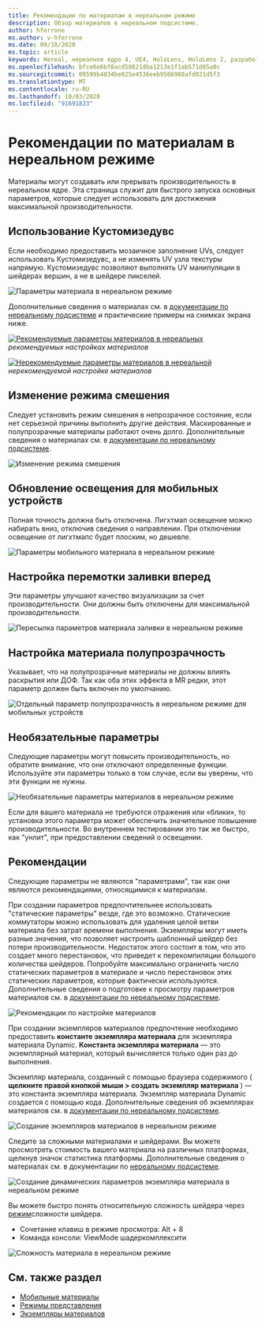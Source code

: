 ```yaml
---
title: Рекомендации по материалам в нереальном режиме
description: Обзор материалов в нереальном подсистеме.
author: hferrone
ms.author: v-hferrone
ms.date: 09/18/2020
ms.topic: article
keywords: Неreal, нереалное ядро 4, UE4, HoloLens, HoloLens 2, разработка, материалы, документация, руководства, функции, голограммы, Разработка игр
ms.openlocfilehash: bfce6e6bf8acd58821dba1213e1f1ab571d85a0c
ms.sourcegitcommit: 09599b4034be825e4536eeb9566968afd021d5f3
ms.translationtype: MT
ms.contentlocale: ru-RU
ms.lasthandoff: 10/03/2020
ms.locfileid: "91691833"
---
```

# <a name="material-recommendations-in-unreal"></a>Рекомендации по материалам в нереальном режиме

Материалы могут создавать или прерывать производительность в нереальном ядре. Эта страница служит для быстрого запуска основных параметров, которые следует использовать для достижения максимальной производительности.

## <a name="using-customizeduvs"></a>Использование Кустомизедувс

Если необходимо предоставить мозаичное заполнение UVs, следует использовать Кустомизедувс, а не изменять UV узла текстуры напрямую. Кустомизедувс позволяют выполнять UV манипуляции в шейдерах вершин, а не в шейдере пикселей. 

![Параметры материала в нереальном режиме](images/unreal-materials-img-01c.png)

Дополнительные сведения о материалах см. в [документации по нереальному подсистеме](https://docs.unrealengine.com/Platforms/Mobile/Materials/index.html) и практические примеры на снимках экрана ниже.

[ ![ Рекомендуемые параметры материалов в нереальных ](images/unreal-materials-img-01.png) ](images/unreal-materials-img-01.png#lightbox) 
 *рекомендуемых настройках материалов*

[ ![ Нерекомендуемые параметры материалов в нереальной ](images/unreal-materials-img-01b.png) ](images/unreal-materials-img-01b.png#lightbox) 
 *нерекомендуемой настройке материалов*

## <a name="changing-blend-mode"></a>Изменение режима смешения

Следует установить режим смешения в непрозрачное состояние, если нет серьезной причины выполнить другие действия. Маскированные и полупрозрачные материалы работают очень долго. Дополнительные сведения о материалах см. в [документации по нереальному подсистеме](https://docs.unrealengine.com/Platforms/Mobile/Materials/index.html).

![Изменение режима смешения](images/unreal-materials-img-02.jpg)

## <a name="updating-lighting-for-mobile"></a>Обновление освещения для мобильных устройств

Полная точность должна быть отключена. Лигхтмап освещение можно набирать вниз, отключив сведения о направлении. При отключении освещение от лигхтмапс будет плоским, но дешевле.

![Параметры мобильного материала в нереальном режиме](images/unreal-materials-img-03.jpg)

## <a name="adjusting-forward-shading"></a>Настройка перемотки заливки вперед

Эти параметры улучшают качество визуализации за счет производительности. Они должны быть отключены для максимальной производительности.

![Пересылка параметров материала заливки в нереальном режиме](images/unreal-materials-img-04.jpg)

## <a name="setting-material-translucency"></a>Настройка материала полупрозрачность

Указывает, что на полупрозрачные материалы не должны влиять раскрытия или ДОФ. Так как оба этих эффекта в MR редки, этот параметр должен быть включен по умолчанию.

![Отдельный параметр полупрозрачность в нереальном режиме для мобильных устройств](images/unreal-materials-img-05.jpg)

## <a name="optional-settings"></a>Необязательные параметры

Следующие параметры могут повысить производительность, но обратите внимание, что они отключают определенные функции. Используйте эти параметры только в том случае, если вы уверены, что эти функции не нужны.

![Необязательные параметры материалов в нереальном режиме](images/unreal-materials-img-06.jpg)

Если для вашего материала не требуются отражения или «блики», то установка этого параметра может обеспечить значительное повышение производительности. Во внутреннем тестировании это так же быстро, как "унлит", при предоставлении сведений о освещении.

## <a name="best-practices"></a>Рекомендации

Следующие параметры не являются "параметрами", так как они являются рекомендациями, относящимися к материалам.

При создании параметров предпочтительнее использовать "статические параметры" везде, где это возможно. Статические коммутаторы можно использовать для удаления целой ветви материала без затрат времени выполнения. Экземпляры могут иметь разные значения, что позволяет настроить шаблонный шейдер без потери производительности. Недостаток этого состоит в том, что это создает много перестановок, что приведет к перекомпиляции большого количества шейдеров. Попробуйте максимально ограничить число статических параметров в материале и число перестановок этих статических параметров, которые фактически используются. Дополнительные сведения о подготовке к просмотру параметров материалов см. в [документации по нереальному подсистеме](https://docs.unrealengine.com/Engine/Rendering/Materials/ExpressionReference/Parameters/index.html#staticswitchparameter).

![Рекомендации по настройке материалов](images/unreal-materials-img-07.jpg)

При создании экземпляров материалов предпочтение необходимо предоставить **константе экземпляра материала** для экземпляра материала Dynamic. **Константа экземпляра материала** — это экземплярный материал, который вычисляется только один раз до выполнения.

Экземпляр материала, созданный с помощью браузера содержимого ( **щелкните правой кнопкой мыши > создать экземпляр материала** ) — это константа экземпляра материала. Экземпляр материала Dynamic создается с помощью кода. Дополнительные сведения об экземплярах материалов см. в [документации по нереальному подсистеме](https://docs.unrealengine.com/Engine/Rendering/Materials/MaterialInstances/index.html).

![Создание экземпляров материалов в нереальном режиме](images/unreal-materials-img-08.png)

Следите за сложными материалами и шейдерами. Вы можете просмотреть стоимость вашего материала на различных платформах, щелкнув значок статистика платформы. Дополнительные сведения о материалах см. в документации по [нереальному подсистеме](https://docs.unrealengine.com/Platforms/Mobile/Materials/index.html).

![Создание динамических параметров экземпляра материала в нереальном режиме](images/unreal-materials-img-09.png)

Вы можете быстро понять относительную сложность шейдера через [режим](https://docs.unrealengine.com/Engine/UI/LevelEditor/Viewports/ViewModes/index.html)сложности шейдера.

* Сочетание клавиш в режиме просмотра: Alt + 8
* Команда консоли: ViewMode шадеркомплексити

![Сложность материала в нереальном режиме](images/unreal-materials-img-10.png)

## <a name="see-also"></a>См. также раздел
* [Мобильные материалы](https://docs.unrealengine.com/Platforms/Mobile/Materials/index.html)
* [Режимы представления](https://docs.unrealengine.com/Engine/UI/LevelEditor/Viewports/ViewModes/index.html)
* [Экземпляры материалов](https://docs.unrealengine.com/Engine/Rendering/Materials/MaterialInstances/index.html)

